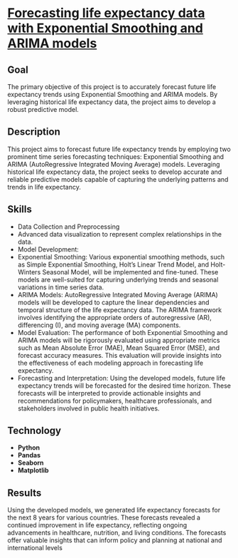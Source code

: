 <h1><a href="https://github.com/YelyzavetaBen/Project4/blob/main/life%20expectancy.ipynb">Forecasting life expectancy data with Exponential Smoothing and ARIMA models</a></h1>
<h2>Goal</h2>
The primary objective of this project is to accurately forecast future life expectancy trends using Exponential Smoothing and ARIMA models. By leveraging historical life expectancy data, the project aims to develop a robust predictive model.


<h2>Description</h2>
This project aims to forecast future life expectancy trends by employing two prominent time series forecasting techniques: Exponential Smoothing and ARIMA (AutoRegressive Integrated Moving Average) models. Leveraging historical life expectancy data, the project seeks to develop accurate and reliable predictive models capable of capturing the underlying patterns and trends in life expectancy.


<h2>Skills</h2>

- Data Collection and Preprocessing
- Advanced data visualization to represent complex relationships in the data.
- Model Development:
- Exponential Smoothing: Various exponential smoothing methods, such as Simple Exponential Smoothing, Holt’s Linear Trend Model, and Holt-Winters Seasonal Model, will be implemented and fine-tuned. These models are well-suited for capturing underlying trends and seasonal variations in time series data.
- ARIMA Models: AutoRegressive Integrated Moving Average (ARIMA) models will be developed to capture the linear dependencies and temporal structure of the life expectancy data. The ARIMA framework involves identifying the appropriate orders of autoregressive (AR), differencing (I), and moving average (MA) components.
- Model Evaluation: The performance of both Exponential Smoothing and ARIMA models will be rigorously evaluated using appropriate metrics such as Mean Absolute Error (MAE), Mean Squared Error (MSE), and forecast accuracy measures. This evaluation will provide insights into the effectiveness of each modeling approach in forecasting life expectancy.
- Forecasting and Interpretation: Using the developed models, future life expectancy trends will be forecasted for the desired time horizon. These forecasts will be interpreted to provide actionable insights and recommendations for policymakers, healthcare professionals, and stakeholders involved in public health initiatives.

<h2>Technology</h2>

- <b>Python</b> 
- <b>Pandas</b>
- <b>Seaborn</b> 
- <b>Matplotlib</b>



<h2>Results</h2>
Using the developed models, we generated life expectancy forecasts for the next 8 years for various countries. These forecasts revealed a continued improvement in life expectancy, reflecting ongoing advancements in healthcare, nutrition, and living conditions. The forecasts offer valuable insights that can inform policy and planning at national and international levels
